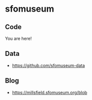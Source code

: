 # sfomuseum

## Code

You are here!

## Data

* https://github.com/sfomuseum-data

## Blog

* https://millsfield.sfomuseum.org/blob
